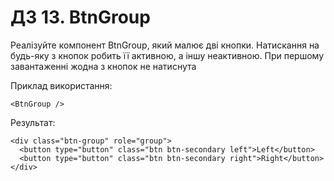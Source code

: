 # ДЗ 13. BtnGroup

Реалізуйте компонент BtnGroup, який малює дві кнопки. Натискання на будь-яку з кнопок робить її активною, а іншу неактивною. При першому завантаженні жодна з кнопок не натиснута

Приклад використання:
```
<BtnGroup />
```
Результат:
```
<div class="btn-group" role="group">
  <button type="button" class="btn btn-secondary left">Left</button>
  <button type="button" class="btn btn-secondary right">Right</button>
</div>
```